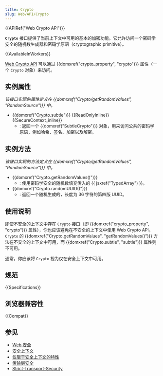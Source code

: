 ```yaml
---
title: Crypto
slug: Web/API/Crypto
---
```


{{APIRef("Web Crypto API")}}

**`Crypto`** 接口提供了当前上下文中可用的基本的加密功能。它允许访问一个密码学安全的随机数生成器和密码学原语（cryptographic primitive）。

{{AvailableInWorkers}}

[Web Crypto API](/zh-CN/docs/Web/API/Web_Crypto_API) 可以通过 {{domxref("crypto_property", "crypto")}} 属性（一个 `Crypto` 对象）来访问。

## 实例属性

_该接口实现的属性定义在 {{domxref("Crypto/getRandomValues", "RandomSource")}} 中。_

- {{domxref("Crypto.subtle")}} {{ReadOnlyInline}} {{SecureContext_inline}}
  - : 返回一个 {{domxref("SubtleCrypto")}} 对象，用来访问公共的密码学原语，例如哈希、签名、加密以及解密。

## 实例方法

_该接口实现的方法定义在 {{domxref("Crypto/getRandomValues", "RandomSource")}} 中。_

- {{domxref("Crypto.getRandomValues()")}}
  - : 使用密码学安全的随机数填充传入的 {{ jsxref("TypedArray") }}。
- {{domxref("Crypto.randomUUID()")}}
  - : 返回一个随机生成的，长度为 36 字符的第四版 UUID。

## 使用说明

即使不安全的上下文中存在 `Crypto` 接口（即 {{domxref("crypto_property", "crypto")}} 属性），你也应该避免在不安全的上下文中使用 Web Crypto API。`Crypto` 的 {{domxref("Crypto.getRandomValues", "getRandomValues()")}} 方法在不安全的上下文中可用，而 {{domxref("Crypto.subtle", "subtle")}} 属性则不可用。

通常，你应该将 `Crypto` 视为仅在安全上下文中可用。

## 规范

{{Specifications}}

## 浏览器兼容性

{{Compat}}

## 参见

- [Web 安全](/zh-CN/docs/Web/Security)
- [安全上下文](/zh-CN/docs/Web/Security/Secure_Contexts)
- [仅限于安全上下文的特性](/zh-CN/docs/Web/Security/Secure_Contexts/features_restricted_to_secure_contexts)
- [传输层安全](/zh-CN/docs/Web/Security/Transport_Layer_Security)
- [Strict-Transport-Security](/zh-CN/docs/Web/HTTP/Headers/Strict-Transport-Security)

